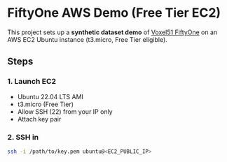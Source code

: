 # FiftyOne AWS Demo (Free Tier EC2)

This project sets up a **synthetic dataset demo** of [Voxel51 FiftyOne](https://voxel51.com/) on an AWS EC2 Ubuntu instance (t3.micro, Free Tier eligible).

## Steps

### 1. Launch EC2
- Ubuntu 22.04 LTS AMI
- t3.micro (Free Tier)
- Allow SSH (22) from your IP only
- Attach key pair

### 2. SSH in
```bash
ssh -i /path/to/key.pem ubuntu@<EC2_PUBLIC_IP>
